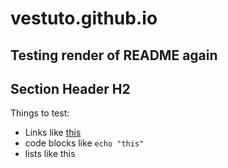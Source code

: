 # vestuto.github.io

## Testing render of README again

## Section Header H2

Things to test:

* Links like [this](http://www.google.com)
* code blocks like `echo "this"`
* lists like this

